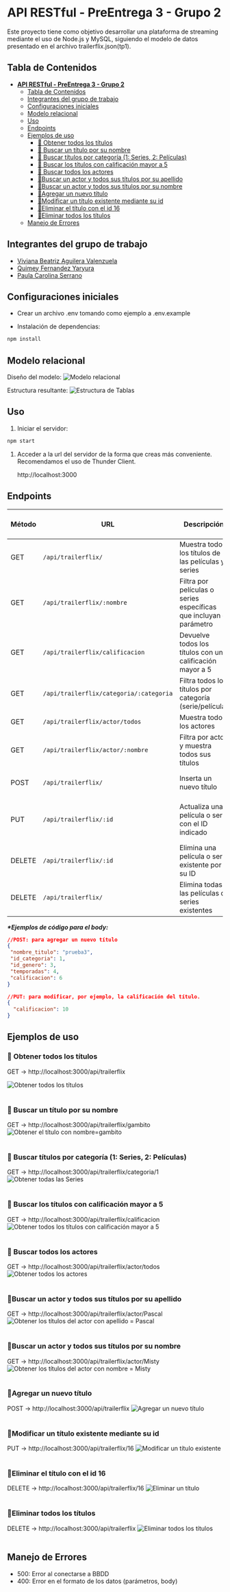 # **API RESTful - PreEntrega 3 - Grupo 2**

Este proyecto tiene como objetivo desarrollar una plataforma de streaming mediante el uso de Node.js y MySQL, siguiendo el modelo de datos presentado en el archivo trailerflix.json(tp1).




## Tabla de Contenidos
- [**API RESTful - PreEntrega 3 - Grupo 2**](#api-restful---preentrega-3---grupo-2)
  - [Tabla de Contenidos](#tabla-de-contenidos)
  - [Integrantes del grupo de trabajo](#integrantes-del-grupo-de-trabajo)
  - [Configuraciones iniciales](#configuraciones-iniciales)
  - [Modelo relacional](#modelo-relacional)
  - [Uso](#uso)
  - [Endpoints](#endpoints)
  - [Ejemplos de uso](#ejemplos-de-uso)
    - [📍 Obtener todos los títulos](#-obtener-todos-los-títulos)
    - [📍 Buscar un título por su nombre](#-buscar-un-título-por-su-nombre)
    - [📍 Buscar títulos por categoría (1: Series, 2: Películas)](#-buscar-títulos-por-categoría-1-series-2-películas)
    - [📍 Buscar los títulos con calificación mayor a 5](#-buscar-los-títulos-con-calificación-mayor-a-5)
    - [📍 Buscar todos los actores](#-buscar-todos-los-actores)
    - [📍Buscar un actor y todos sus títulos por su apellido](#buscar-un-actor-y-todos-sus-títulos-por-su-apellido)
    - [📍Buscar un actor y todos sus títulos por su nombre](#buscar-un-actor-y-todos-sus-títulos-por-su-nombre)
    - [📍Agregar un nuevo título](#agregar-un-nuevo-título)
    - [📍Modificar un título existente mediante su id](#modificar-un-título-existente-mediante-su-id)
    - [📍Eliminar el título con el id 16](#eliminar-el-título-con-el-id-16)
    - [📍Eliminar todos los títulos](#eliminar-todos-los-títulos)
  - [Manejo de Errores](#manejo-de-errores)

## Integrantes del grupo de trabajo
- [Viviana Beatriz Aguilera Valenzuela](https://www.linkedin.com/in/viviana-aguilerav)
- [Quimey Fernandez Yaryura](https://github.com/Quimeyaryuraa)
- [Paula Carolina Serrano](https://www.linkedin.com/in/paula-carolina-serrano/)


## Configuraciones iniciales
- Crear un archivo .env tomando como ejemplo a .env.example

- Instalación de dependencias:
```bash
npm install
```
## Modelo relacional
Diseño del modelo:
![Modelo relacional](./img/trailerflix.png)

Estructura resultante:
![Estructura de Tablas](./img/estructura_tablas.jpg)

## Uso
1. Iniciar el servidor:
```bash
npm start
```
1. Acceder a la url del servidor de la forma que creas más conveniente. Recomendamos el uso de Thunder Client.
   
   http://localhost:3000

## Endpoints


| Método | URL                                      | Descripción                                                              | Parámetros                                      | Cuerpo de la Solicitud                  |
|--------|------------------------------------------|--------------------------------------------------------------------------|------------------------------------------------|-----------------------------------------|
| GET    | `/api/trailerflix/`                      | Muestra todos los títulos de las películas y series                      | N/A                                            | N/A                                     |
| GET    | `/api/trailerflix/:nombre`               | Filtra por películas o series específicas que incluyan el parámetro      | `nombre`: Título de película o serie            | N/A                                     |
| GET    | `/api/trailerflix/calificacion`          | Devuelve todos los títulos con una calificación mayor a 5                | N/A                                            | N/A                                     |
| GET    | `/api/trailerflix/categoria/:categoria`  | Filtra todos los títulos por categoría (serie/película)                  | `categoria`: 1: Serie o 2: Película            | N/A                                     |
| GET    | `/api/trailerflix/actor/todos`           | Muestra todos los actores                                                | N/A                                            | N/A                                     |
| GET    | `/api/trailerflix/actor/:nombre`         | Filtra por actor y muestra todos sus títulos                             | `nombre`: Nombre o apellido del actor                      | N/A                                     |
| POST   | `/api/trailerflix/`                      | Inserta un nuevo título                                                  | N/A                                            | Título en formato JSON*               |
| PUT    | `/api/trailerflix/:id`                   | Actualiza una película o serie con el ID indicado                        | `id`: ID de la película o serie                 | Datos del título en formato JSON*     |
| DELETE | `/api/trailerflix/:id`                   | Elimina una película o serie existente por su ID                         | `id`: ID de la película o serie                 | N/A                                     |
| DELETE | `/api/trailerflix/`                      | Elimina todas las películas o series existentes                         | N/A                                            | N/A                                     |



___*Ejemplos de código para el body:___ 
   ```json
   //POST: para agregar un nuevo título
{
    "nombre_titulo": "prueba3",
    "id_categoria": 1,
    "id_genero": 3,
    "temporadas": 4,
    "calificacion": 6
  }

  //PUT: para modificar, por ejemplo, la calificación del título.
  {
     "calificacion": 10
  }
```
## Ejemplos de uso
### 📍 Obtener todos los títulos
 GET -> http://localhost:3000/api/trailerflix

![Obtener todos los títulos](./img/get_todos_los_titulos.png)
<br><br>

### 📍 Buscar un título por su nombre
 GET -> http://localhost:3000/api/trailerflix/gambito
![Obtener el título con nombre=gambito](./img/get_titulo_nombre.png)
<br><br>

### 📍 Buscar títulos por categoría (1: Series, 2: Películas)
GET -> http://localhost:3000/api/trailerflix/categoria/1
![Obtener todas las Series](./img/get_titulo_categoria.png)
<br><br>

### 📍 Buscar los títulos con calificación mayor a 5
GET -> http://localhost:3000/api/trailerflix/calificacion
![Obtener todos los títulos con calificación mayor a 5](./img/get_titulo_calificacion.png)
<br><br>

### 📍 Buscar todos los actores
GET -> http://localhost:3000/api/trailerflix/actor/todos
![Obtener todos los actores](./img/get_actor_todos.png)
<br><br>

### 📍Buscar un actor y todos sus títulos por su apellido
GET -> http://localhost:3000/api/trailerflix/actor/Pascal
![Obtener los títulos del actor con apellido = Pascal](./img/get_actor_apellido.png)
<br><br>

### 📍Buscar un actor y todos sus títulos por su nombre
GET -> http://localhost:3000/api/trailerflix/actor/Misty
![Obtener los títulos del actor con nombre = Misty](./img/get_actor_nombre.png)
<br><br>

### 📍Agregar un nuevo título
POST -> http://localhost:3000/api/trailerflix
![Agregar un nuevo título](./img/post.png)
<br><br>

### 📍Modificar un título existente mediante su id
PUT -> http://localhost:3000/api/trailerflix/16
![Modificar un título existente](./img/put.png)
<br><br>

### 📍Eliminar el título con el id 16
DELETE -> http://localhost:3000/api/trailerflix/16
![Eliminar un título](./img/delete.png)
<br><br>

### 📍Eliminar todos los títulos
DELETE -> http://localhost:3000/api/trailerflix
![Eliminar todos los títulos](./img/delete_all.png)
<br><br>

## Manejo de Errores
- 500: Error al conectarse a BBDD
- 400: Error en el formato de los datos (parámetros, body)





